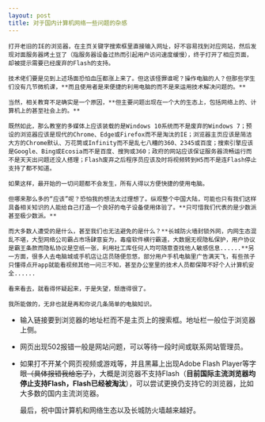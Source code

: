 ```yaml
---
layout: post
title: 对于国内计算机网络一些问题的杂感
---
```


    打开老旧的IE的浏览器，在主页关键字搜索框里直接输入网址，好不容易找到对应网站，然后发现对面服务器烤土豆了（指服务器设备过热而引起用户访问速度缓慢），终于打开了相应页面，却被提示需要已经废弃的Flash的支持。

    技术佬们要是见到上述场面恐怕血压都涨上来了。但这该怪罪谁呢？操作电脑的人？但那些学生们没有几节微机课，**而且使用者是来便捷的利用电脑的而不是来运用技术解决问题的。**

    当然，相关教育不足确实是一个原因，**但主要问题出现在一个大的生态上，包括网络上的、计算机上的甚至社会上的。**

    既然如此，那么教室的多媒体上应该装载的是Windows 10系统而不是废弃的Windows 7；预设的浏览器应该是现代的Chrome、Edge或Firefox而不是淘汰的IE；浏览器主页应该是简洁大方的Chrome默认、万花筒或Infinity而不是乱七八糟的360、2345或百度；搜索引擎应该是Google、Bing或Ecosia而不是百度、搜狗或360；政府的网站应该保证服务器流畅运行而不是天天出问题还没人搭理；Flash废弃之后程序员应该及时将视频转到H5而不是连Flash停止支持了都不知道。

    如果这样，最开始的一切问题都不会发生，所有人得以方便快捷的使用电脑。

    但哪来那么多的“应该”呢？恐怕我的想法太过理想了。纵观整个中国大陆，可能也只有我们这样具备相关知识的人能给自己打造一个良好的电子设备使用体验了。**只可惜我们代表的是少数派甚至极少数派。**

    而大多数人遭受的是什么，甚至我们也无法避免的是什么？**长城防火墙封锁外网，内网生态混乱不堪，大型网络公司霸占市场肆意妄为，毒瘤软件横行霸道，大数据无视隐私保护，用户协议是霸王条款而隐私协议是空纸一张，利用社工库任何人均可随意查找他人敏感信息......**另一方面，很多人去电脑城或手机店让店员随便忽悠，部分用户手机电脑里广告满天飞，有些孩子只懂得点开app就能看视频其他一问三不知，甚至办公室里的技术人员都保障不好个人计算机安全......

    看来看去，就看得怀疑起来，于是失望，颓唐得很了。

    我所能做的，无非也就是再和你说几条简单的电脑知识。

* 输入链接要到浏览器的地址栏而不是主页上的搜索框。地址栏一般位于浏览器上侧。
* 网页出现502报错一般是网站问题，可以等待一段时间或联系网站管理员。
* 如果打不开某个网页视频或游戏等，并且黑幕上出现Adobe Flash Player等字眼~~（具体报错我给忘了）~~，大概是浏览器不支持Flash（**目前国际主流浏览器均停止支持Flash，Flash已经被淘汰**），可以尝试更换仍支持它的浏览器，比如大多数的国内主流浏览器。

    最后，祝中国计算机和网络生态以及长城防火墙越来越好。
